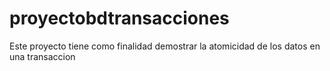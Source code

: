 # proyectobdtransacciones
Este proyecto tiene como finalidad demostrar la atomicidad de los datos en una transaccion 
